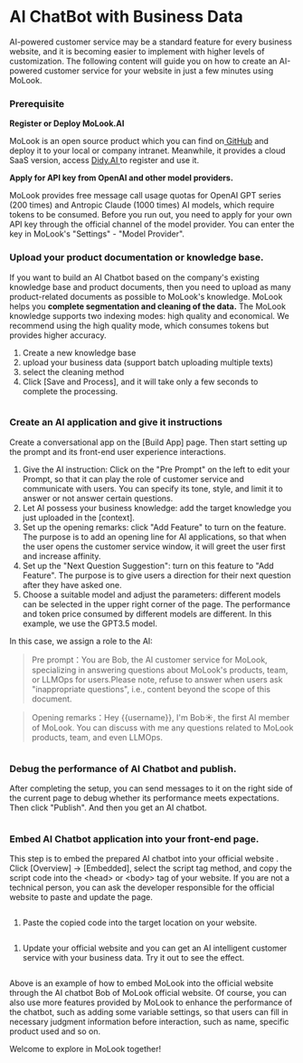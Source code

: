 # AI ChatBot with Business Data

AI-powered customer service may be a standard feature for every business website, and it is becoming easier to implement with higher levels of customization. The following content will guide you on how to create an AI-powered customer service for your website in just a few minutes using MoLook.

### Prerequisite

**Register or Deploy MoLook.AI**

MoLook is an open source product which you can find on[ GitHub](https://github.com/langgenius/dify) and deploy it to your local or company intranet. Meanwhile, it provides a cloud SaaS version, access [Didy.AI ](https://dify.ai/)to register and use it.

**Apply for API key from OpenAI and other model providers.**

MoLook provides free message call usage quotas for OpenAI GPT series (200 times) and Antropic Claude (1000 times) AI models, which require tokens to be consumed. Before you run out, you need to apply for your own API key through the official channel of the model provider. You can enter the key in MoLook's "Settings" - "Model Provider".

### Upload your product documentation or knowledge base.

If you want to build an AI Chatbot based on the company's existing knowledge base and product documents, then you need to upload as many product-related documents as possible to MoLook's knowledge. MoLook helps you **complete segmentation and cleaning of the data.** The MoLook knowledge supports two indexing modes: high quality and economical. We recommend using the high quality mode, which consumes tokens but provides higher accuracy.

1. Create a new knowledge base
2. upload your business data (support batch uploading multiple texts)
3. select the cleaning method
4. Click \[Save and Process], and it will take only a few seconds to complete the processing.

<figure><img src="../../../.gitbook/assets/image (41).png" alt=""><figcaption></figcaption></figure>

### Create an AI application and give it instructions

Create a conversational app on the \[Build App] page. Then start setting up the prompt and its front-end user experience interactions.

1. Give the AI instruction: Click on the "Pre Prompt" on the left to edit your Prompt, so that it can play the role of customer service and communicate with users. You can specify its tone, style, and limit it to answer or not answer certain questions.
2. Let AI possess your business knowledge: add the target knowledge you just uploaded in the \[context].
3. Set up the opening remarks: click "Add Feature" to turn on the feature. The purpose is to add an opening line for AI applications, so that when the user opens the customer service window, it will greet the user first and increase affinity.
4. Set up the "Next Question Suggestion": turn on this feature to "Add Feature". The purpose is to give users a direction for their next question after they have asked one.
5. Choose a suitable model and adjust the parameters: different models can be selected in the upper right corner of the page. The performance and token price consumed by different models are different. In this example, we use the GPT3.5 model.

In this case, we assign a role to the AI:

> Pre prompt：You are Bob, the AI customer service for MoLook, specializing in answering questions about MoLook's products, team, or LLMOps for users.Please note, refuse to answer when users ask "inappropriate questions", i.e., content beyond the scope of this document.

> Opening remarks：Hey \{{username\}}, I'm Bob☀️, the first AI member of MoLook. You can discuss with me any questions related to MoLook products, team, and even LLMOps.

<figure><img src="../../../.gitbook/assets/image (53).png" alt=""><figcaption></figcaption></figure>

### Debug the performance of AI Chatbot and publish.

After completing the setup, you can send messages to it on the right side of the current page to debug whether its performance meets expectations. Then click "Publish". And then you get an AI chatbot.

<figure><img src="../../../.gitbook/assets/image (56).png" alt=""><figcaption></figcaption></figure>

### Embed AI Chatbot application into your front-end page.

This step is to embed the prepared AI chatbot into your official website . Click \[Overview] -> \[Embedded], select the script tag method, and copy the script code into the \<head> or \<body> tag of your website. If you are not a technical person, you can ask the developer responsible for the official website to paste and update the page.

<figure><img src="../../../.gitbook/assets/image (34).png" alt=""><figcaption></figcaption></figure>

1. Paste the copied code into the target location on your website.

<figure><img src="../../../.gitbook/assets/image (26).png" alt=""><figcaption></figcaption></figure>

1. Update your official website and you can get an AI intelligent customer service with your business data. Try it out to see the effect.

<figure><img src="../../../.gitbook/assets/image (19).png" alt=""><figcaption></figcaption></figure>

Above is an example of how to embed MoLook into the official website through the AI chatbot Bob of MoLook official website. Of course, you can also use more features provided by MoLook to enhance the performance of the chatbot, such as adding some variable settings, so that users can fill in necessary judgment information before interaction, such as name, specific product used and so on.

Welcome to explore in MoLook together!

<figure><img src="../../../.gitbook/assets/image (25).png" alt=""><figcaption></figcaption></figure>
